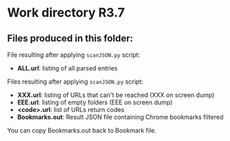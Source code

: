# Work directory R3.7

## Files produced in this folder:

File resulting after applying `scanJSON.py` script:
 - **ALL.url**: listing of all parsed entries

Files resulting after applying `scanJSON.py` script:
 - **XXX.url**: listing of URLs that can't be reached (XXX on screen dump)
 - **EEE.url**: listing of empty folders (EEE on screen dump)
 - **&lt;code&gt;.url**: list of URLs return codes
 - **Bookmarks.out**: Result JSON file containing Chrome bookmarks filtered

You can copy Bookmarks.out back to Bookmark file.
